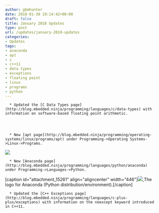 ```yaml
---
author: gbmhunter
date: 2018-01-30 19:14:42+00:00
draft: false
title: January 2018 Updates
type: post
url: /updates/january-2018-updates
categories:
- Updates
tags:
- anaconda
- apt
- c
- c++11
- data types
- exceptions
- floating point
- linux
- programs
- python
---
```



	  * Updated the [C Data Types page](http://blog.mbedded.ninja/programming/languages/c/data-types) with information on software-based floating point arithmetic.  

   

 
	  * New [apt page](http://blog.mbedded.ninja/programming/operating-systems/linux/programs/apt) under Programming->Operating Systems->Linux->Programs.  

   



[![](/images/2018/02/sudo-apt-install-icon.png)
](/images/2018/02/sudo-apt-install-icon.png)



	  * New [Anaconda page](http://blog.mbedded.ninja/programming/languages/python/anaconda) under Programming->Languages->Python.
[caption id="attachment_15261" align="aligncenter" width="446"][![](/images/2018/02/anaconda-python-logo.png)
](/images/2018/02/anaconda-python-logo.png) The logo for Anaconda (Python distribution/environment).[/caption]

	  * Updated the [C++ Exceptions page](http://blog.mbedded.ninja/programming/languages/c-plus-plus/exceptions) with information on the noexcept keyword introduced in C++11.

